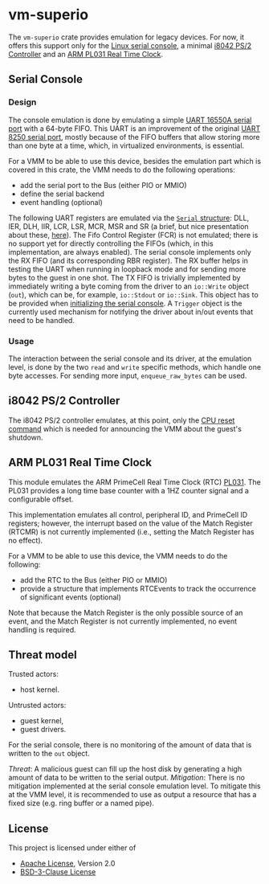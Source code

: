 # vm-superio


The `vm-superio` crate provides emulation for legacy devices. For now, it offers
this support only for the
[Linux serial console](https://en.wikipedia.org/wiki/Linux_console), a minimal
[i8042 PS/2 Controller](https://wiki.osdev.org/%228042%22_PS/2_Controller) and
an
[ARM PL031 Real Time Clock](https://static.docs.arm.com/ddi0224/c/real_time_clock_pl031_r1p3_technical_reference_manual_DDI0224C.pdf).

## Serial Console

### Design

The console emulation is done by emulating a simple
[UART 16550A serial port](https://en.wikipedia.org/wiki/16550_UART) with a
64-byte FIFO.
This UART is an improvement of the original
[UART 8250 serial port](https://en.wikibooks.org/w/index.php?title=Serial_Programming/8250_UART_Programming&section=15#Serial_COM_Port_Memory_and_I/O_Allocation),
mostly because of the FIFO buffers that allow storing more than one byte at a
time, which, in virtualized environments, is essential.

For a VMM to be able to use this device, besides the emulation part which is
covered in this crate, the VMM needs to do the following operations:
- add the serial port to the Bus (either PIO or MMIO)
- define the serial backend
- event handling (optional)

The following UART registers are emulated via the
[`Serial` structure](src/serial.rs): DLL, IER, DLH, IIR, LCR, LSR, MCR, MSR and
SR (a brief, but nice presentation about these,
[here](https://www.lammertbies.nl/comm/info/serial-uart#regs)).
The Fifo Control Register (FCR) is not emulated; there is no support yet for
directly controlling the FIFOs (which, in this implementation, are always
enabled). The serial console implements only the RX FIFO (and its
corresponding RBR register). The RX buffer helps in testing the UART when
running in loopback mode and for sending more bytes to the guest in one shot.
The TX FIFO is trivially implemented by immediately writing a byte coming from
the driver to an `io::Write` object (`out`), which can be, for example,
`io::Stdout` or `io::Sink`. This object has to be provided when
[initializing the serial console](https://docs.rs/vm-superio/0.1.1/vm_superio/serial/struct.Serial.html#method.new).
A `Trigger` object is the currently used mechanism for notifying the driver
about in/out events that need to be handled.

### Usage

The interaction between the serial console and its driver, at the emulation
level, is done by the two `read` and `write` specific methods, which handle
one byte accesses. For sending more input, `enqueue_raw_bytes` can be used.

## i8042 PS/2 Controller

The i8042 PS/2 controller emulates, at this point, only the
[CPU reset command](https://wiki.osdev.org/%228042%22_PS/2_Controller#CPU_Reset)
which is needed for announcing the VMM about the guest's shutdown.

## ARM PL031 Real Time Clock

This module emulates the ARM PrimeCell Real Time Clock (RTC)
[PL031](https://developer.arm.com/documentation/ddi0224/c/Functional-overview/RTC-operation/RTC-operation).
The PL031 provides a long time base counter with a 1HZ counter signal and
a configurable offset.

This implementation emulates all control, peripheral ID, and PrimeCell ID
registers; however, the interrupt based on the value of the Match Register
(RTCMR) is not currently implemented (i.e., setting the Match Register has
no effect).

For a VMM to be able to use this device, the VMM needs to do the following:
- add the RTC to the Bus (either PIO or MMIO)
- provide a structure that implements RTCEvents to track the occurrence of significant events (optional)

Note that because the Match Register is the only possible source of an event,
and the Match Register is not currently implemented, no event handling
is required.

## Threat model

Trusted actors:
- host kernel.

Untrusted actors:
- guest kernel,
- guest drivers.

For the serial console, there is no monitoring of the amount of data that is
written to the `out` object.

*Threat*: A malicious guest can fill up the host disk by generating a high
amount of data to be written to the serial output.
*Mitigation*: There is no mitigation implemented at the serial console emulation
level. To mitigate this at the VMM level, it is recommended to use as output a
resource that has a fixed size (e.g. ring buffer or a named pipe).

## License

This project is licensed under either of

- [Apache License](http://www.apache.org/licenses/LICENSE-2.0), Version 2.0
- [BSD-3-Clause License](https://opensource.org/licenses/BSD-3-Clause)
